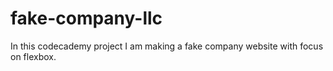 # fake-company-llc

In this codecademy project I am making a fake company website with focus on flexbox.
